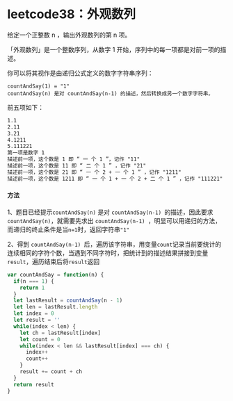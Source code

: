 # leetcode38：外观数列

给定一个正整数 n ，输出外观数列的第 n 项。

「外观数列」是一个整数序列，从数字 1 开始，序列中的每一项都是对前一项的描述。

你可以将其视作是由递归公式定义的数字字符串序列：

    countAndSay(1) = "1"
    countAndSay(n) 是对 countAndSay(n-1) 的描述，然后转换成另一个数字字符串。

前五项如下：

```tex
1.1
2.11
3.21
4.1211
5.111221
第一项是数字 1 
描述前一项，这个数是 1 即 “ 一 个 1 ”，记作 "11"
描述前一项，这个数是 11 即 “ 二 个 1 ” ，记作 "21"
描述前一项，这个数是 21 即 “ 一 个 2 + 一 个 1 ” ，记作 "1211"
描述前一项，这个数是 1211 即 “ 一 个 1 + 一 个 2 + 二 个 1 ” ，记作 "111221"
```

#### 方法

1、题目已经提示`countAndSay(n)` 是对 `countAndSay(n-1) `的描述，因此要求`countAndSay(n)`，就需要先求出 `countAndSay(n-1) `，明显可以用递归的方法，而递归的终止条件是当`n=1`时，返回字符串`"1"`

2、得到 `countAndSay(n-1) `后，遍历该字符串，用变量`count`记录当前要统计的连续相同的字符个数，当遇到不同字符时，把统计到的描述结果拼接到变量`result`，遍历结束后将`result`返回

```javascript
var countAndSay = function(n) {
  if(n === 1) {
    return 1
  }
  let lastResult = countAndSay(n - 1)
  let len = lastResult.length 
  let index = 0
  let result = ''
  while(index < len) {
    let ch = lastResult[index]
    let count = 0
    while(index < len && lastResult[index] === ch) {
      index++
      count++
    }
    result += count + ch
  }
  return result
}
```

